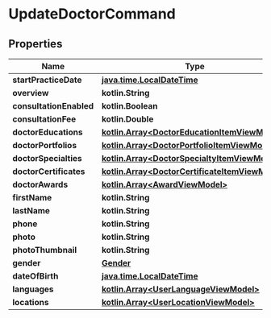 
# UpdateDoctorCommand

## Properties
Name | Type | Description | Notes
------------ | ------------- | ------------- | -------------
**startPracticeDate** | [**java.time.LocalDateTime**](java.time.OffsetDateTime.md) |  |  [optional]
**overview** | **kotlin.String** |  |  [optional]
**consultationEnabled** | **kotlin.Boolean** |  |  [optional]
**consultationFee** | **kotlin.Double** |  |  [optional]
**doctorEducations** | [**kotlin.Array&lt;DoctorEducationItemViewModel&gt;**](DoctorEducationItemViewModel.md) |  |  [optional]
**doctorPortfolios** | [**kotlin.Array&lt;DoctorPortfolioItemViewModel&gt;**](DoctorPortfolioItemViewModel.md) |  |  [optional]
**doctorSpecialties** | [**kotlin.Array&lt;DoctorSpecialtyItemViewModel&gt;**](DoctorSpecialtyItemViewModel.md) |  |  [optional]
**doctorCertificates** | [**kotlin.Array&lt;DoctorCertificateItemViewModel&gt;**](DoctorCertificateItemViewModel.md) |  |  [optional]
**doctorAwards** | [**kotlin.Array&lt;AwardViewModel&gt;**](AwardViewModel.md) |  |  [optional]
**firstName** | **kotlin.String** |  |  [optional]
**lastName** | **kotlin.String** |  |  [optional]
**phone** | **kotlin.String** |  |  [optional]
**photo** | **kotlin.String** |  |  [optional]
**photoThumbnail** | **kotlin.String** |  |  [optional]
**gender** | [**Gender**](Gender.md) |  |  [optional]
**dateOfBirth** | [**java.time.LocalDateTime**](java.time.OffsetDateTime.md) |  |  [optional]
**languages** | [**kotlin.Array&lt;UserLanguageViewModel&gt;**](UserLanguageViewModel.md) |  |  [optional]
**locations** | [**kotlin.Array&lt;UserLocationViewModel&gt;**](UserLocationViewModel.md) |  |  [optional]



